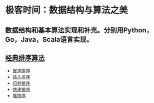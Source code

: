 极客时间：数据结构与算法之美
=====

数据结构和基本算法实现和补充。分别用Python，Go，Java，Scala语言实现。
-----

## [ 经典排序算法 ](./sorts/)
- [ 冒泡排序 ](./sorts/bubble_sort)
- [ 插入排序 ](./sorts/insertion_sort)
- [ 归并排序 ](./sorts/merge_sort)
- [ 快速排序 ](./sorts/quick_sort)
- [ 堆排序 ](./sorts/heap_sort)
